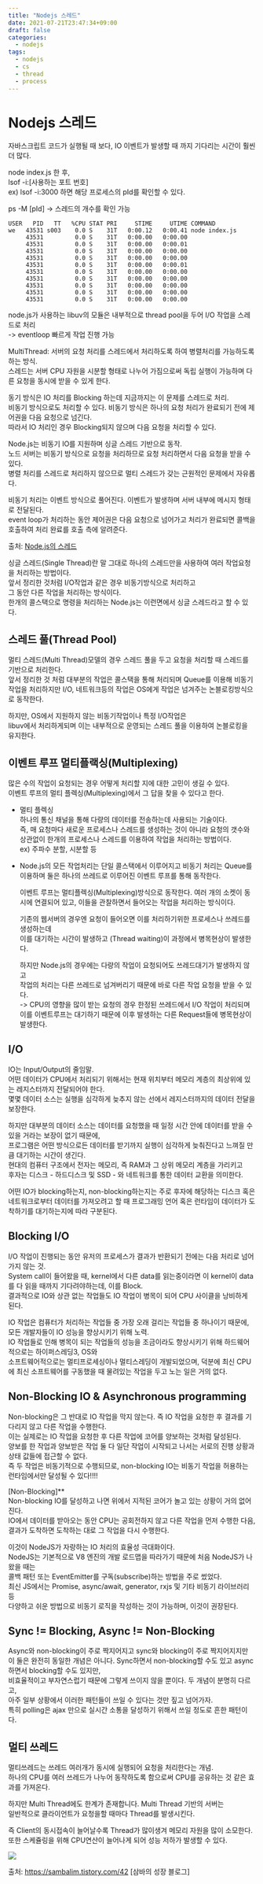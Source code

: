 ```yaml
---
title: "Nodejs 스레드"
date: 2021-07-21T23:47:34+09:00
draft: false
categories:
  - nodejs
tags:
  - nodejs
  - cs
  - thread
  - process
---
```



# Nodejs 스레드

자바스크립트 코드가 실행될 때 보다, IO 이벤트가 발생할 때 까지 기다리는 시간이 훨씬 더 많다.

node index.js 한 후,  
lsof -i:[사용하는 포트 번호]  
ex) lsof -i:3000 하면 해당 프로세스의 pId를 확인할 수 있다.

ps -M [pId] -> 스레드의 개수를 확인 가능

```
USER   PID   TT   %CPU STAT PRI     STIME     UTIME COMMAND
we   43531 s003    0.0 S    31T   0:00.12   0:00.41 node index.js
     43531         0.0 S    31T   0:00.00   0:00.00
     43531         0.0 S    31T   0:00.00   0:00.01
     43531         0.0 S    31T   0:00.00   0:00.00
     43531         0.0 S    31T   0:00.00   0:00.00
     43531         0.0 S    31T   0:00.00   0:00.01
     43531         0.0 S    31T   0:00.00   0:00.00
     43531         0.0 S    31T   0:00.00   0:00.00
     43531         0.0 S    31T   0:00.00   0:00.00
     43531         0.0 S    31T   0:00.00   0:00.00
     43531         0.0 S    31T   0:00.00   0:00.00
```

node.js가 사용하는 libuv의 모듈은 내부적으로 thread pool을 두어 I/O 작업을 스레드로 처리  
-> eventloop 빠르게 작업 진행 가능

MultiThread: 서버의 요청 처리를 스레드에서 처리하도록 하여 병렬처리를 가능하도록 하는 방식.  
스레드는 서버 CPU 자원을 시분할 형태로 나누어 가짐으로써 독립 실행이 가능하며 다른 요청을 동시에 받을 수 있게 한다.

동기 방식은 IO 처리를 Blocking 하는데 지금까지는 이 문제를 스레드로 처리.  
비동기 방식으로도 처리할 수 있다. 비동기 방식은 하나의 요청 처리가 완료되기 전에 제어권을 다음 요청으로 넘긴다.  
따라서 IO 처리인 경우 Blocking되지 않으며 다음 요청을 처리할 수 있다.

Node.js는 비동기 IO를 지원하며 싱글 스레드 기반으로 동작.  
노드 서버는 비동기 방식으로 요청을 처리하므로 요청 처리하면서 다음 요청을 받을 수 있다.  
병렬 처리를 스레드로 처리하지 않으므로 멀티 스레드가 갖는 근원적인 문제에서 자유롭다.

비동기 처리는 이벤트 방식으로 풀어진다. 이벤트가 발생하며 서버 내부에 메시지 형태로 전달된다.  
event loop가 처리하는 동안 제어권은 다음 요청으로 넘어가고 처리가 완료되면 콜백을 호출하여 처리 완료를 호출 측에 알려준다.

출처: [Node.js의 스레드](https://akasai.space/nodejs-4/)

싱글 스레드(Single Thread)란 말 그대로 하나의 스레드만을 사용하여 여러 작업요청을 처리하는 방법이다.  
앞서 정리한 것처럼 I/O작업과 같은 경우 비동기방식으로 처리하고  
그 동안 다른 작업을 처리하는 방식이다.  
한개의 콜스택으로 명령을 처리하는 Node.js는 이런면에서 싱글 스레드라고 할 수 있다.

## 스레드 풀(Thread Pool)

멀티 스레드(Multi Thread)모델의 경우 스레드 풀을 두고 요청을 처리할 때 스레드를 기반으로 처리한다.  
앞서 정리한 것 처럼 대부분의 작업은 콜스택을 통해 처리되며 Queue를 이용해 비동기 작업을 처리하지만
I/O, 네트워크등의 작업은 OS에게 작업은 넘겨주는 논블로킹방식으로 동작한다.

하지만, OS에서 지원하지 않는 비동기작업이나 특정 I/O작업은  
libuv에서 처리하게되며 이는 내부적으로 운영되는 스레드 풀을 이용하여 논블로킹을 유지한다.

## 이벤트 루프 멀티플랙싱(Multiplexing)

많은 수의 작업이 요청되는 경우 어떻게 처리할 지에 대한 고민이 생길 수 있다.  
이벤트 루프의 멀티 플렉싱(Multiplexing)에서 그 답을 찾을 수 있다고 한다.

- 멀티 플렉싱  
  하나의 통신 채널을 통해 다량의 데이터를 전송하는데 사용되는 기술이다.  
  즉, 매 요청마다 새로운 프로세스나 스레드를 생성하는 것이 아니라 요청의 갯수와 상관없이 한개의 프로세스나 스레드를 이용하여 작업을 처리하는 방법이다.  
  ex) 주파수 분할, 시분할 등

- Node.js의 모든 작업처리는 단일 콜스택에서 이루어지고 비동기 처리는 Queue를 이용하며 둘은 하나의 쓰레드로 이루어진 이벤트 루프를 통해 동작한다.

  이벤트 루프는 멀티플렉싱(Multiplexing)방식으로 동작한다. 여러 개의 소켓이 동시에 연결되어 있고, 이들을 관찰하면서 들어오는 작업을 처리하는 방식이다.

  기존의 웹서버의 경우엔 요청이 들어오면 이를 처리하기위한 프로세스나 쓰레드를 생성하는데  
  이를 대기하는 시간이 발생하고 (Thread waiting)이 과정에서 병목현상이 발생한다.

  하지만 Node.js의 경우에는 다량의 작업이 요청되어도 쓰레드대기가 발생하지 않고  
  작업의 처리는 다른 쓰레드로 넘겨버리기 때문에 바로 다른 작업 요청을 받을 수 있다.  
  -> CPU의 영향을 많이 받는 요청의 경우 한정된 쓰레드에서 I/O 작업이 처리되며  
  이를 이벤트루프는 대기하기 때문에 이후 발생하는 다른 Request들에 병목현상이 발생한다.

## I/O

IO는 Input/Output의 줄임말.  
어떤 데이터가 CPU에서 처리되기 위해서는 현재 위치부터 메모리 계층의 최상위에 있는 레지스터까지 전달되어야 한다.  
몇몇 데이터 소스는 실행을 심각하게 늦추지 않는 선에서 레지스터까지의 데이터 전달을 보장한다.

하지만 대부분의 데이터 소스는 데이터를 요청했을 때 일정 시간 안에 데이터를 받을 수 있을 거라는 보장이 없기 때문에,  
프로그램은 어떤 방식으로든 데이터를 받기까지 실행이 심각하게 늦춰진다고 느껴질 만큼 대기하는 시간이 생긴다.  
현대의 컴퓨터 구조에서 전자는 메모리, 즉 RAM과 그 상위 메모리 계층을 가리키고  
후자는 디스크 - 하드디스크 및 SSD - 와 네트워크를 통한 데이터 교환을 의미한다.

어떤 IO가 blocking하는지, non-blocking하는지는 주로 후자에 해당하는 디스크 혹은  
네트워크로부터 데이터를 가져오려고 할 때 프로그래밍 언어 혹은 런타임이 데이터가 도착하기를 대기하는지에 따라 구분된다.

## Blocking I/O

I/O 작업이 진행되는 동안 유저의 프로세스가 결과가 반환되기 전에는 다음 처리로 넘어가지 않는 것.  
System call이 들어왔을 때, kernel에서 다른 data를 읽는중이라면 이 kernel이 data를 다 읽을 때까지 기다려야하는데, 이를 Block.  
결과적으로 IO와 상관 없는 작업들도 IO 작업이 병목이 되어 CPU 사이클을 낭비하게 된다.

IO 작업은 컴퓨터가 처리하는 작업들 중 가장 오래 걸리는 작업들 중 하나이기 때문에, 모든 개발자들이 IO 성능을 향상시키기 위해 노력.  
IO 작업들로 인해 병목이 되는 작업들의 성능을 조금이라도 향상시키기 위해 하드웨어적으로는 하이퍼스레딩3, OS와  
소프트웨어적으로는 멀티프로세싱이나 멀티스레딩이 개발되었으며, 덕분에 최신 CPU에 최신 소프트웨어를 구동했을 때 물려있는 작업을 두고 노는 일은 거의 없다.

## Non-Blocking IO & Asynchronous programming

Non-blocking은 그 반대로 IO 작업을 막지 않는다. 즉 IO 작업을 요청한 후 결과를 기다리지 않고 다른 작업을 수행한다.  
이는 실제로는 IO 작업을 요청한 후 다른 작업에 코어를 양보하는 것처럼 달성된다.  
양보를 한 작업과 양보받은 작업 둘 다 일단 작업이 시작되고 나서는 서로의 진행 상황과 상태 값들에 접근할 수 없다.  
즉 두 작업은 비동기적으로 수행되므로, non-blocking IO는 비동기 작업을 허용하는 런타임에서만 달성될 수 있다!!!!

[Non-Blocking]\*\*  
Non-blocking IO를 달성하고 나면 위에서 지적된 코어가 놀고 있는 상황이 거의 없어진다.  
IO에서 데이터를 받아오는 동안 CPU는 공회전하지 않고 다른 작업을 먼저 수행한 다음,  
결과가 도착하면 도착하는 대로 그 작업을 다시 수행한다.

이것이 NodeJS가 자랑하는 IO 처리의 효율성 극대화이다.  
NodeJS는 기본적으로 V8 엔진의 개발 로드맵을 따라가기 때문에 처음 NodeJS가 나왔을 때는  
콜백 패턴 또는 EventEmitter를 구독(subscribe)하는 방법을 주로 썼었다.  
최신 JS에서는 Promise, async/await, generator, rxjs 및 기타 비동기 라이브러리 등  
다양하고 쉬운 방법으로 비동기 로직을 작성하는 것이 가능하며, 이것이 권장된다.

## Sync != Blocking, Async != Non-Blocking

Async와 non-blocking이 주로 짝지어지고 sync와 blocking이 주로 짝지어지지만 이 둘은 완전히 동일한 개념은 아니다.
Sync하면서 non-blocking할 수도 있고 async하면서 blocking할 수도 있지만,  
비효율적이고 부자연스럽기 때문에 그렇게 쓰이지 않을 뿐이다. 두 개념이 분명히 다르고,  
아주 일부 상황에서 이러한 패턴들이 쓰일 수 있다는 것만 짚고 넘어가자.  
특히 polling은 ajax 만으로 실시간 소통을 달성하기 위해서 쓰일 정도로 흔한 패턴이다.

## 멀티 쓰레드

멀티쓰레드는 쓰레드 여러개가 동시에 실행되어 요청을 처리한다는 개념.  
하나의 CPU를 여러 쓰레드가 나누어 동작하도록 함으로써 CPU를 공유하는 것 같은 효과를 가져온다.

하지만 Multi Thread에도 한계가 존재합니다. Multi Thread 기반의 서버는  
일반적으로 클라이언트가 요청을할 때마다 Thread를 발생시킨다.

즉 Client의 동시접속이 늘어날수록 Thread가 많이생겨 메모리 자원을 많이 소모한다.  
또한 스케쥴링을 위해 CPU연산이 늘어나게 되어 성능 저하가 발생할 수 있다.

<img src="https://user-images.githubusercontent.com/46602874/126455859-3d7083bd-ffca-42b4-9107-fde7abd63dbb.png">

출처: https://sambalim.tistory.com/42 [삼바의 성장 블로그]
